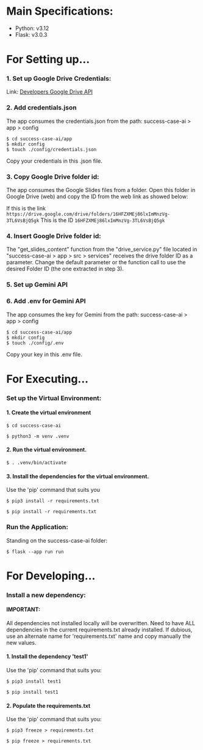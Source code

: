 # Main Specifications:

- Python: v3.12
- Flask: v3.0.3

# For Setting up...

### 1. Set up Google Drive Credentials:

Link: [Developers Google Drive API](https://developers.google.com/drive/api/quickstart/python?hl=es-419)

### 2. Add credentials.json
The app consumes the credentials.json from the path: success-case-ai > app > config

`$ cd success-case-ai/app`\
`$ mkdir config`\
`$ touch ./config/credentials.json`

Copy your credentials in this .json file.

### 3. Copy Google Drive folder id:

The app consumes the Google Slides files from a folder. Open this folder in Google Drive (web) and copy the ID from the web link as showed below:

If this is the link `https://drive.google.com/drive/folders/16HFZXMEj86lxImMnzVg-3TL6VsBjQ5gk`
This is the ID `16HFZXMEj86lxImMnzVg-3TL6VsBjQ5gk`

### 4. Insert Google Drive folder id:

The "get_slides_content" function from the "drive_service.py" file located in "success-case-ai > app > src > services" receives the drive folder ID as a parameter. Change the default parameter or the function call to use the desired Folder ID (the one extracted in step 3).

### 5. Set up Gemini API

### 6. Add .env for Gemini API

The app consumes the key for Gemini from the path: success-case-ai > app > config

`$ cd success-case-ai/app`\
`$ mkdir config`\
`$ touch ./config/.env`

Copy your key in this .env file.

# For Executing...

### Set up the Virtual Environment:

#### 1. Create the virtual environment

`$ cd success-case-ai`

`$ python3 -m venv .venv`

#### 2. Run the virtual environment.

`$ . .venv/bin/activate`

#### 3. Install the dependencies for the virtual environment.

Use the 'pip' command that suits you

`$ pip3 install -r requirements.txt`

`$ pip install -r requirements.txt`

### Run the Application:

Standing on the success-case-ai folder:

`$ flask --app run run`

# For Developing...

### Install a new dependency:

#### IMPORTANT:
All dependencies not installed locally will be overwritten. Need to have ALL dependencies in the current requirements.txt already installed. If dubious, use an alternate name for 'requirements.txt' name and copy manually the new values.

#### 1. Install the dependency 'test1'

Use the 'pip' command that suits you:

`$ pip3 install test1`

`$ pip install test1`

#### 2. Populate the requirements.txt

Use the 'pip' command that suits you:

`$ pip3 freeze > requirements.txt`

`$ pip freeze > requirements.txt`
